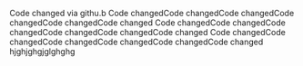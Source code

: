 Code changed via githu.b 
Code changedCode changedCode changedCode changedCode changedCode changed
Code changedCode changedCode changedCode changedCode changedCode changed
Code changedCode changedCode changedCode changedCode changedCode changed
hjghjghgjglghghg
